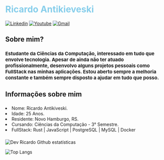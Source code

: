 ### <h1 style='color:#87CEEB'> Ricardo Antikieveski

[![Linkedin](https://img.shields.io/badge/LinkedIn-0077B5?style=for-the-badge&logo=linkedin&logoColor=white)](https://www.linkedin.com/in/ricardoan/)
[![Youtube](https://img.shields.io/badge/YouTube-FF0000?style=for-the-badge&logo=youtube&logoColor=white)](https://www.youtube.com/@_devAnRicardo)
[![Gmail](https://img.shields.io/badge/Gmail-D14836?style=for-the-badge&logo=gmail&logoColor=white)](mailto:antikieveski.ricardo@gmail.com)


### <h2> Sobre mim? </h2>
### <p style='font-size:15px'>Estudante da Ciências da Computação, interessado em tudo que envolve tecnologia. Apesar de ainda não ter atuado profissionalmente, desenvolvo alguns projetos pessoais como FullStack nas minhas aplicações. Estou aberto sempre a melhoria constante e também sempre disposto a ajudar em tudo que posso.</p>

### <h2>Informações sobre mim</h2>
### <ol> 
<li>Nome: Ricardo Antikiveski. </li>
<li>Idade: 25 Anos. </li>
<li>Residente: Novo Hamburgo, RS. </li>
<li>Cursando: Ciências da Computação - 3° Semestre.</li>
<li>FullStack: Rust | JavaScript | PostgreSQL | MySQL | Docker  </li>
</ol>

###
![Dev Ricardo Github estatísticas](https://github-readme-stats.vercel.app/api?username=Ricardo-Antikieveski&show_icons=true&theme=gruvbox)

![Top Langs](https://github-readme-stats.vercel.app/api/top-langs/?username=Ricardo-Antikieveski&show_progress=true)

